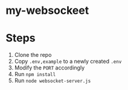 # my-websockeet

# Steps

1. Clone the repo
2. Copy `.env,example` to a newly created `.env`
3. Modify the `PORT` accordingly
4. Run `npm install`
5. Run `node websocket-server.js`